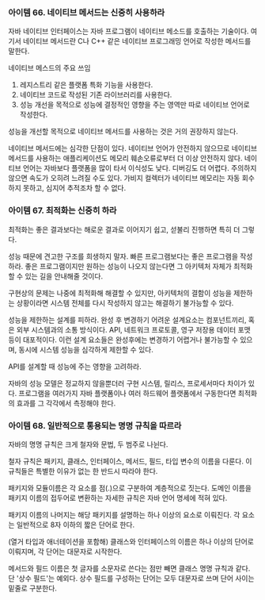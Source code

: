 ### 아이템 66. 네이티브 메서드는 신중히 사용하라

자바 네이티브 인터페이스는 자바 프로그램이 네이티브 메소드를 호출하는 기술이다. 여기서 네이티브 메서드란 C나 C++ 같은 네이티브 프로그래밍 언어로 작성한 메서드를 말한다.

네이티브 메스드의 주요 쓰임

1. 레지스트리 같은 플랫폼 특화 기능을 사용한다.
2. 네이티브 코드로 작성된 기존 라이브러리를 사용한다. 
3. 성능 개선을 목적으로 성능에 결정적인 영향을 주는 영역만 따로 네이티브 언어로 작성한다.

성능을 개선할 목적으로 네이티브 메서드를 사용하는 것은 거의 권장하지 않는다. 

네이티브 메서드에는 심각한 단점이 있다. 네이티브 언어가 안전하지 않으므로 네이티브 메서드를 사용하는 애플리케이션도 메모리 훼손오류로부터 더 이상 안전하지 않다. 네이티브 언어는 자바보다 플랫폼을 많이 타서 이식성도 낮다. 디버깅도 더 어렵다. 주의하지 않으면 속도가 오히려 느려질 수도 있다. 가비지 컬렉터가 네이티브 메모리는 자동 회수하지 못하고, 심지어 추적조차 할 수 없다.

### 아이템 67. 최적화는 신중히 하라

최적화는 좋은 결과보다는 해로운 결과로 이어지기 쉽고, 섣불리 진행하면 특히 더 그렇다.

성능 때문에 견고한 구조를 희생하지 말자. 빠른 프로그램보다는 좋은 프로그램을 작성하라. 좋은 프로그램이지만 원하는 성능이 나오지 않는다면 그 아키텍처 자체가 최적화할 수 있는 길을 안내해줄 것이다.

구현상의 문제는 나중에 최적화해 해결할 수 있지만, 아키텍처의 결함이 성능을 제한하는 상황이라면 시스템 전체를 다시 작성하지 않고는 해결하기 불가능할 수 있다. 

성능을 제한하는 설계를 피하라. 완성 후 변경하기 어려운 설계요소는 컴포넌트끼리, 혹은 외부 시스템과의 소통 방식이다. API, 네트워크 프로토콜, 영구 저장용 데이터 포맷 등이 대포적이다. 이런 설계 요소들은 완성후에는 변경하기 어렵거나 불가능할 수 있으며, 동시에 시스템 성능을 심각하게 제한할 수 있다.

API를 설계할 때 성능에 주는 영향을 고려하라. 

자바의 성능 모델은 정교하지 않을뿐더러 구현 시스템, 릴리스, 프로세서마다 차이가 있다. 프로그램을 여러가지 자바 플랫폼이나 여러 하드웨어 플랫폼에서 구동한다면 최적화의 효과를 그 각각에서 측정해야 한다.

### 아이템 68. 일반적으로 통용되는 명명 규칙을 따르라

자바의 명명 규칙은 크게 철자와 문법, 두 범주로 나뉜다.

철자 규칙은 패키지, 클래스, 인터페이스, 메서드, 필드, 타입 변수의 이름을 다룬다. 이 규칙들은 특별한 이유가 없는 한 반드시 따라야 한다.

패키지와 모듈이름은 각 요소를 점(.)으로 구분하여 계층적으로 짓는다. 도메인 이름을 패키지 이름의 접두어로 변환하는 자세한 규칙은 자바 언어 명세에 적혀 있다.

패키지 이름의 나머지는 해당 패키지를 설명하는 하나 이상의 요소로 이뤄진다. 각 요소는 일반적으로 8자 이하의 짧은 단어로 한다.

(열거 타입과 애너테이션을 포함해) 클래스와 인터페이스의 이름은 하나 이상의 단어로 이뤄지며, 각 단어는 대문자로 시작한다. 

메서드와 필드 이름은 첫 글자를 소문자로 쓴다는 점만 빼면 클래스 명명 규칙과 같다. 단 '상수 필드'는 예외다. 상수 필드를 구성하는 단어는 모두 대문자로 쓰며 단어 사이는 밑줄로 구분한다.
